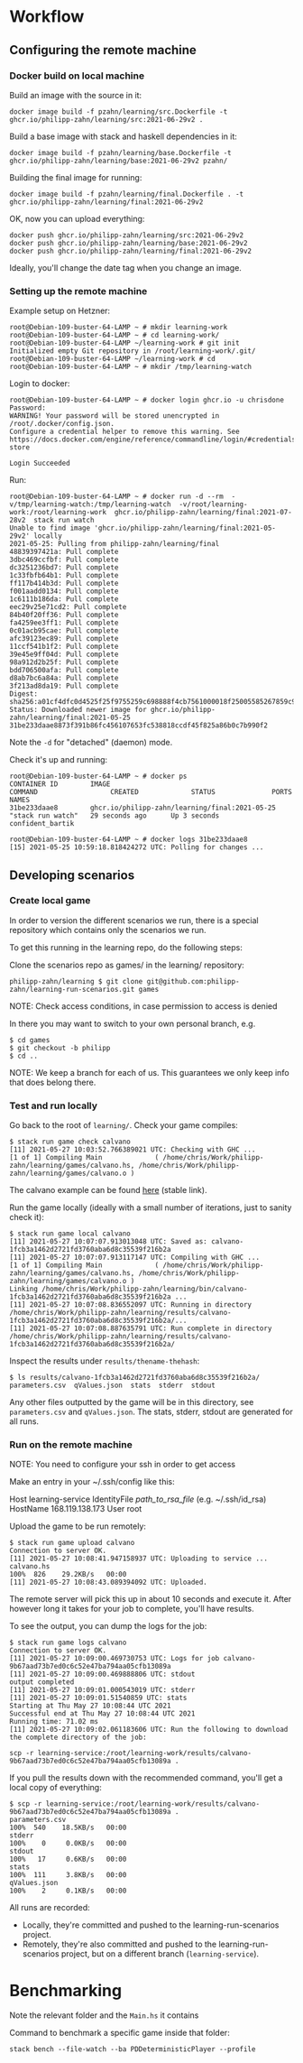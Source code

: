 # Workflow

## Configuring the remote machine

### Docker build on local machine

Build an image with the source in it:

    docker image build -f pzahn/learning/src.Dockerfile -t ghcr.io/philipp-zahn/learning/src:2021-06-29v2 .

Build a base image with stack and haskell dependencies in it:

    docker image build -f pzahn/learning/base.Dockerfile -t ghcr.io/philipp-zahn/learning/base:2021-06-29v2 pzahn/

Building the final image for running:

    docker image build -f pzahn/learning/final.Dockerfile . -t ghcr.io/philipp-zahn/learning/final:2021-06-29v2

   
OK, now you can upload everything:

    docker push ghcr.io/philipp-zahn/learning/src:2021-06-29v2
    docker push ghcr.io/philipp-zahn/learning/base:2021-06-29v2
    docker push ghcr.io/philipp-zahn/learning/final:2021-06-29v2

Ideally, you'll change the date tag when you change an image.

### Setting up the remote machine

Example setup on Hetzner:

```
root@Debian-109-buster-64-LAMP ~ # mkdir learning-work
root@Debian-109-buster-64-LAMP ~ # cd learning-work/
root@Debian-109-buster-64-LAMP ~/learning-work # git init
Initialized empty Git repository in /root/learning-work/.git/
root@Debian-109-buster-64-LAMP ~/learning-work # cd
root@Debian-109-buster-64-LAMP ~ # mkdir /tmp/learning-watch
```

Login to docker:

```
root@Debian-109-buster-64-LAMP ~ # docker login ghcr.io -u chrisdone
Password:
WARNING! Your password will be stored unencrypted in /root/.docker/config.json.
Configure a credential helper to remove this warning. See
https://docs.docker.com/engine/reference/commandline/login/#credentials-store

Login Succeeded

```

Run:

```
root@Debian-109-buster-64-LAMP ~ # docker run -d --rm  -v/tmp/learning-watch:/tmp/learning-watch  -v/root/learning-work:/root/learning-work  ghcr.io/philipp-zahn/learning/final:2021-07-28v2  stack run watch
Unable to find image 'ghcr.io/philipp-zahn/learning/final:2021-05-29v2' locally
2021-05-25: Pulling from philipp-zahn/learning/final
48839397421a: Pull complete
3dbc469ccfbf: Pull complete
dc3251236bd7: Pull complete
1c33fbfb64b1: Pull complete
ff117b414b3d: Pull complete
f001aadd0134: Pull complete
1c6111b186da: Pull complete
eec29v25e71cd2: Pull complete
84b40f20ff36: Pull complete
fa4259ee3ff1: Pull complete
0c01acb95cae: Pull complete
afc39123ec89: Pull complete
11ccf541b1f2: Pull complete
39e45e9ff04d: Pull complete
98a912d2b25f: Pull complete
bdd706500afa: Pull complete
d8ab7bc6a84a: Pull complete
3f213ad8da19: Pull complete
Digest: sha256:a01cf4dfc0d4525f25f9755259c698888f4cb7561000018f25005585267859c9
Status: Downloaded newer image for ghcr.io/philipp-zahn/learning/final:2021-05-25
31be233daae8873f391b86fc456107653fc538818ccdf45f825a86b0c7b990f2
```

Note the `-d` for "detached" (daemon) mode.

Check it's up and running:

```
root@Debian-109-buster-64-LAMP ~ # docker ps
CONTAINER ID        IMAGE                                         COMMAND                  CREATED             STATUS              PORTS               NAMES
31be233daae8        ghcr.io/philipp-zahn/learning/final:2021-05-25   "stack run watch"   29 seconds ago      Up 3 seconds                            confident_bartik

root@Debian-109-buster-64-LAMP ~ # docker logs 31be233daae8
[15] 2021-05-25 10:59:18.818424272 UTC: Polling for changes ...

```

## Developing scenarios

### Create local game

In order to version the different scenarios we run, there is a special repository which contains only the scenarios we run.

To get this running in the learning repo, do the following steps:

Clone the scenarios repo as games/ in the learning/ repository:

    philipp-zahn/learning $ git clone git@github.com:philipp-zahn/learning-run-scenarios.git games

NOTE: Check access conditions, in case permission to access is denied

In there you may want to switch to your own personal branch, e.g.

    $ cd games
    $ git checkout -b philipp
    $ cd ..

NOTE: We keep a branch for each of us. This guarantees we only keep info that does belong there.

### Test and run locally

Go back to the root of `learning/`. Check your game compiles:

    $ stack run game check calvano
    [11] 2021-05-27 10:03:52.766389021 UTC: Checking with GHC ...
    [1 of 1] Compiling Main             ( /home/chris/Work/philipp-zahn/learning/games/calvano.hs, /home/chris/Work/philipp-zahn/learning/games/calvano.o )

The calvano example can be found
[here](https://github.com/philipp-zahn/learning-run-scenarios/blob/1fcb3a1462d2721fd3760aba6d8c35539f216b2a/calvano.hs#L1)
(stable link).

Run the game locally (ideally with a small number of iterations, just
to sanity check it):
     
    $ stack run game local calvano 
    [11] 2021-05-27 10:07:07.913013048 UTC: Saved as: calvano-1fcb3a1462d2721fd3760aba6d8c35539f216b2a
    [11] 2021-05-27 10:07:07.913117147 UTC: Compiling with GHC ...
    [1 of 1] Compiling Main             ( /home/chris/Work/philipp-zahn/learning/games/calvano.hs, /home/chris/Work/philipp-zahn/learning/games/calvano.o )
    Linking /home/chris/Work/philipp-zahn/learning/bin/calvano-1fcb3a1462d2721fd3760aba6d8c35539f216b2a ...
    [11] 2021-05-27 10:07:08.836552097 UTC: Running in directory /home/chris/Work/philipp-zahn/learning/results/calvano-1fcb3a1462d2721fd3760aba6d8c35539f216b2a/...
    [11] 2021-05-27 10:07:08.887635791 UTC: Run complete in directory /home/chris/Work/philipp-zahn/learning/results/calvano-1fcb3a1462d2721fd3760aba6d8c35539f216b2a/

Inspect the results under `results/thename-thehash`:

    $ ls results/calvano-1fcb3a1462d2721fd3760aba6d8c35539f216b2a/
    parameters.csv  qValues.json  stats  stderr  stdout

Any other files outputted by the game will be in this directory, see
`parameters.csv` and `qValues.json`. The stats, stderr, stdout are
generated for all runs.

### Run on the remote machine

NOTE: You need to configure your ssh in order to get access

Make an entry in your ~/.ssh/config like this:

Host learning-service
     IdentityFile _path_to_rsa_file_ (e.g. ~/.ssh/id_rsa)
     HostName 168.119.138.173
     User root



Upload the game to be run remotely:

    $ stack run game upload calvano
    Connection to server OK.
    [11] 2021-05-27 10:08:41.947158937 UTC: Uploading to service ...
    calvano.hs                                                                          100%  826    29.2KB/s   00:00
    [11] 2021-05-27 10:08:43.089394092 UTC: Uploaded.

The remote server will pick this up in about 10 seconds and execute
it. After however long it takes for your job to complete, you'll have
results.

To see the output, you can dump the logs for the job:

    $ stack run game logs calvano
    Connection to server OK.
    [11] 2021-05-27 10:09:00.469730753 UTC: Logs for job calvano-9b67aad73b7ed0c6c52e47ba794aa05cfb13089a
    [11] 2021-05-27 10:09:00.469888806 UTC: stdout
    output completed
    [11] 2021-05-27 10:09:01.000543019 UTC: stderr
    [11] 2021-05-27 10:09:01.51540859 UTC: stats
    Starting at Thu May 27 10:08:44 UTC 2021
    Successful end at Thu May 27 10:08:44 UTC 2021
    Running time: 71.02 ms
    [11] 2021-05-27 10:09:02.061183606 UTC: Run the following to download the complete directory of the job:

    scp -r learning-service:/root/learning-work/results/calvano-9b67aad73b7ed0c6c52e47ba794aa05cfb13089a .


If you pull the results down with the recommended command, you'll get
a local copy of everything:

    $ scp -r learning-service:/root/learning-work/results/calvano-9b67aad73b7ed0c6c52e47ba794aa05cfb13089a .
    parameters.csv                                                                      100%  540    18.5KB/s   00:00
    stderr                                                                              100%    0     0.0KB/s   00:00
    stdout                                                                              100%   17     0.6KB/s   00:00
    stats                                                                               100%  111     3.8KB/s   00:00
    qValues.json                                                                        100%    2     0.1KB/s   00:00

All runs are recorded:

* Locally, they're committed and pushed to the learning-run-scenarios
  project.
* Remotely, they're also committed and pushed to the
  learning-run-scenarios project, but on a different branch
  (`learning-service`).

# Benchmarking

Note the relevant folder and the `Main.hs` it contains

Command to benchmark a specific game inside that folder:

    stack bench --file-watch --ba PDDeterministicPlayer --profile
